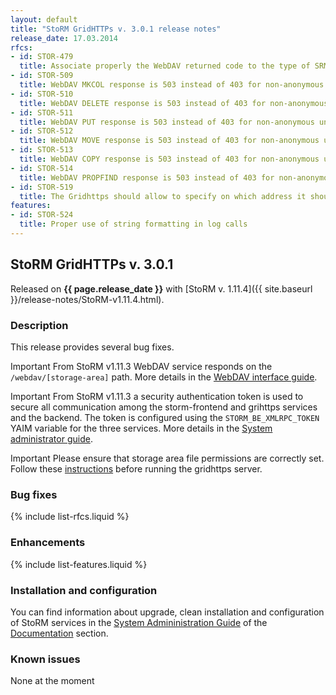 ```yaml
---
layout: default
title: "StoRM GridHTTPs v. 3.0.1 release notes"
release_date: 17.03.2014
rfcs:
- id: STOR-479
  title: Associate properly the WebDAV returned code to the type of SRMOperationException
- id: STOR-509
  title: WebDAV MKCOL response is 503 instead of 403 for non-anonymous unauthorized requests
- id: STOR-510
  title: WebDAV DELETE response is 503 instead of 403 for non-anonymous unauthorized requests
- id: STOR-511
  title: WebDAV PUT response is 503 instead of 403 for non-anonymous unauthorized requests
- id: STOR-512
  title: WebDAV MOVE response is 503 instead of 403 for non-anonymous unauthorized requests
- id: STOR-513
  title: WebDAV COPY response is 503 instead of 403 for non-anonymous unauthorized requests
- id: STOR-514
  title: WebDAV PROPFIND response is 503 instead of 403 for non-anonymous unauthorized requests
- id: STOR-519
  title: The Gridhttps should allow to specify on which address it should listen
features:
- id: STOR-524
  title: Proper use of string formatting in log calls
---
```


## StoRM GridHTTPs v. 3.0.1

Released on **{{ page.release_date }}** with [StoRM v. 1.11.4]({{ site.baseurl }}/release-notes/StoRM-v1.11.4.html).

### Description

This release provides several bug fixes.
  
<span class="label label-info">Important</span> From StoRM v1.11.3 WebDAV service responds on 
the `/webdav/[storage-area]` path. More details in the [WebDAV interface guide][storm-webdav-guide]. 

<span class="label label-info">Important</span> From StoRM v1.11.3 a security authentication token is used
to secure all communication among the storm-frontend and grihttps services and the 
backend. The token is configured using the `STORM_BE_XMLRPC_TOKEN` YAIM variable for
the three services. More details in the [System administrator guide][storm-sysadmin-guide].

<span class="label label-info">Important</span> Please ensure that storage area file permissions are 
correctly set. Follow these [instructions][file-perms-section] before running the gridhttps server.

### Bug fixes

{% include list-rfcs.liquid %}

### Enhancements

{% include list-features.liquid %}

### Installation and configuration

You can find information about upgrade, clean installation and configuration of StoRM services in the [System Admininistration Guide][storm-sysadmin-guide] of the [Documentation][storm-documentation] section.

### Known issues

None at the moment

[storm-documentation]: {{site.baseurl}}/documentation.html
[storm-sysadmin-guide]: {{site.baseurl}}/documentation/sysadmin-guide/1.11.4
[file-perms-section]: {{site.baseurl}}/documentation/sysadmin-guide/1.11.4/#sapermissions
[storm-webdav-guide]: {{site.baseurl}}/documentation/webdav-guide/3.0.1
